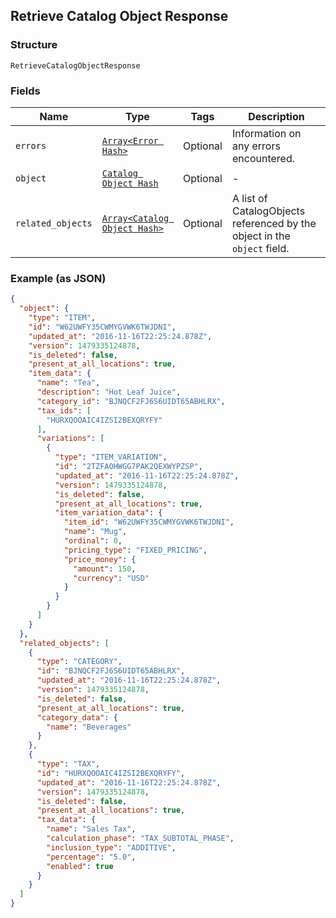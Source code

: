 ## Retrieve Catalog Object Response

### Structure

`RetrieveCatalogObjectResponse`

### Fields

| Name | Type | Tags | Description |
|  --- | --- | --- | --- |
| `errors` | [`Array<Error Hash>`](/doc/models/error.md) | Optional | Information on any errors encountered. |
| `object` | [`Catalog Object Hash`]($m/CatalogObject) | Optional | - |
| `related_objects` | [`Array<Catalog Object Hash>`]($m/CatalogObject) | Optional | A list of CatalogObjects referenced by the object in the `object` field. |

### Example (as JSON)

```json
{
  "object": {
    "type": "ITEM",
    "id": "W62UWFY35CWMYGVWK6TWJDNI",
    "updated_at": "2016-11-16T22:25:24.878Z",
    "version": 1479335124878,
    "is_deleted": false,
    "present_at_all_locations": true,
    "item_data": {
      "name": "Tea",
      "description": "Hot Leaf Juice",
      "category_id": "BJNQCF2FJ6S6UIDT65ABHLRX",
      "tax_ids": [
        "HURXQOOAIC4IZSI2BEXQRYFY"
      ],
      "variations": [
        {
          "type": "ITEM_VARIATION",
          "id": "2TZFAOHWGG7PAK2QEXWYPZSP",
          "updated_at": "2016-11-16T22:25:24.878Z",
          "version": 1479335124878,
          "is_deleted": false,
          "present_at_all_locations": true,
          "item_variation_data": {
            "item_id": "W62UWFY35CWMYGVWK6TWJDNI",
            "name": "Mug",
            "ordinal": 0,
            "pricing_type": "FIXED_PRICING",
            "price_money": {
              "amount": 150,
              "currency": "USD"
            }
          }
        }
      ]
    }
  },
  "related_objects": [
    {
      "type": "CATEGORY",
      "id": "BJNQCF2FJ6S6UIDT65ABHLRX",
      "updated_at": "2016-11-16T22:25:24.878Z",
      "version": 1479335124878,
      "is_deleted": false,
      "present_at_all_locations": true,
      "category_data": {
        "name": "Beverages"
      }
    },
    {
      "type": "TAX",
      "id": "HURXQOOAIC4IZSI2BEXQRYFY",
      "updated_at": "2016-11-16T22:25:24.878Z",
      "version": 1479335124878,
      "is_deleted": false,
      "present_at_all_locations": true,
      "tax_data": {
        "name": "Sales Tax",
        "calculation_phase": "TAX_SUBTOTAL_PHASE",
        "inclusion_type": "ADDITIVE",
        "percentage": "5.0",
        "enabled": true
      }
    }
  ]
}
```

